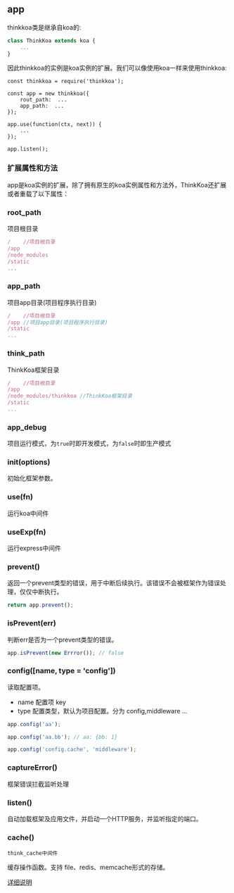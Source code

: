 ## app

thinkkoa类是继承自koa的: 

```js
class ThinkKoa extends koa {
    ...
}

```
因此thinkkoa的实例是koa实例的扩展。我们可以像使用koa一样来使用thinkkoa:

```
const thinkkoa = require('thinkkoa');

const app = new thinkkoa({
    rout_path:  ...
    app_path:  ...
});

app.use(function(ctx, next)) {
    ...
});

app.listen();

```

### 扩展属性和方法

app是koa实例的扩展，除了拥有原生的koa实例属性和方法外，ThinkKoa还扩展或者重载了以下属性：

### root_path
项目根目录

```js
/    //项目根目录
/app
/node_modules
/static
...
```

### app_path
项目app目录(项目程序执行目录)

```js
/    //项目根目录
/app //项目app目录(项目程序执行目录)
/static
...
```

### think_path
ThinkKoa框架目录

```js
/    //项目根目录
/app
/node_modules/thinkkoa //ThinkKoa框架目录
/static
...
```

### app_debug 

项目运行模式，为`true`时即开发模式，为`false`时即生产模式

### init(options)
初始化框架参数。

### use(fn)

运行koa中间件

### useExp(fn)

运行express中间件

### prevent()
返回一个prevent类型的错误，用于中断后续执行。该错误不会被框架作为错误处理，仅仅中断执行。

```js
return app.prevent();
```

### isPrevent(err)
判断err是否为一个prevent类型的错误。

```js
app.isPrevent(new Errror()); // false
```

### config([name, type = 'config'])

读取配置项。
* name 配置项 key
* type 配置类型，默认为项目配置。分为 config,middleware ...

```js
app.config('aa');

app.config('aa.bb'); // aa: {bb: 1}

app.config('config.cache', 'middleware');
```

### captureError()

框架错误拦截监听处理

### listen()

自动加载框架及应用文件，并启动一个HTTP服务，并监听指定的端口。

### cache()

`think_cache中间件`

缓存操作函数。支持 file、redis、memcache形式的存储。

[详细说明](/doc/cache.jhtml)


